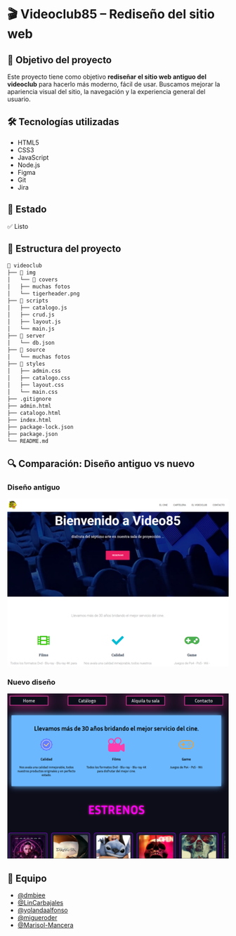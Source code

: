 # 🎬 Videoclub85 – Rediseño del sitio web

## 📌 Objetivo del proyecto

Este proyecto tiene como objetivo **rediseñar el sitio web antiguo del videoclub** para hacerlo más moderno, fácil de usar. Buscamos mejorar la apariencia visual del sitio, la navegación y la experiencia general del usuario.

## 🛠️ Tecnologías utilizadas

- HTML5
- CSS3
- JavaScript
- Node.js
- Figma
- Git
- Jira

## 🚧 Estado

✅ Listo

## 🧩 Estructura del proyecto

```
📁 videoclub
├── 📁 img
│   └── 📁 covers
│   ├── muchas fotos
│   └── tigerheader.png
├── 📁 scripts
│   ├── catalogo.js
│   ├── crud.js
│   ├── layout.js
│   └── main.js
├── 📁 server
│   └── db.json
├── 📁 source
│   └── muchas fotos
├── 📁 styles
│   ├── admin.css
│   ├── catalogo.css
│   ├── layout.css
│   └── main.css
├── .gitignore
├── admin.html
├── catalogo.html
├── index.html
├── package-lock.json
├── package.json
└── README.md
```

## 🔍 Comparación: Diseño antiguo vs nuevo

### Diseño antiguo

![Diseño antiguo](source/old-design.png)

### Nuevo diseño

![Nuevo diseño](source/new-design.png)

## 👥 Equipo

- [@dmbiee](https://github.com/dmbiee)
- [@LinCarbajales](https://github.com/LinCarbajales)
- [@yolandaalfonso](https://github.com/yolandaalfonso)
- [@migueroder](https://github.com/migueroder)
- [@Marisol-Mancera](https://github.com/Marisol-Mancera)
